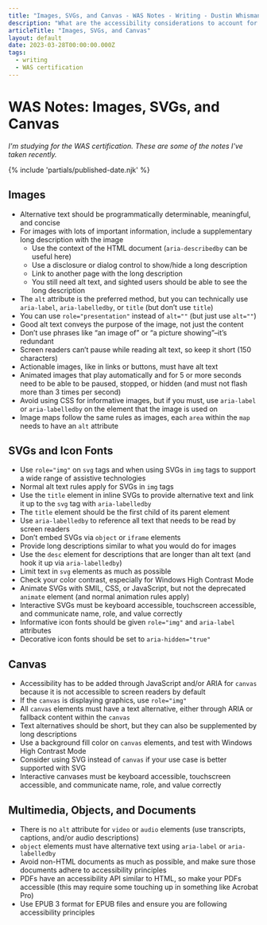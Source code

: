 ```yaml
---
title: "Images, SVGs, and Canvas - WAS Notes - Writing - Dustin Whisman"
description: "What are the accessibility considerations to account for when working with images, SVGs, and canvas?"
articleTitle: "Images, SVGs, and Canvas"
layout: default
date: 2023-03-28T00:00:00.000Z
tags:
  - writing
  - WAS certification
---
```


# WAS Notes: Images, SVGs, and Canvas

_I'm studying for the WAS certification. These are some of the notes I've taken recently._

{% include 'partials/published-date.njk' %}

## Images

- Alternative text should be programmatically determinable, meaningful, and concise
- For images with lots of important information, include a supplementary long description with the image
  - Use the context of the HTML document (`aria-describedby` can be useful here)
  - Use a disclosure or dialog control to show/hide a long description
  - Link to another page with the long description
  - You still need alt text, and sighted users should be able to see the long description
- The `alt` attribute is the preferred method, but you can technically use `aria-label`, `aria-labelledby`, or `title` (but don’t use `title`)
- You can use `role="presentation"` instead of `alt=""` (but just use `alt=""`)
- Good alt text conveys the purpose of the image, not just the content
- Don’t use phrases like “an image of” or “a picture showing”–it’s redundant
- Screen readers can’t pause while reading alt text, so keep it short (150 characters)
- Actionable images, like in links or buttons, must have alt text
- Animated images that play automatically and for 5 or more seconds need to be able to be paused, stopped, or hidden (and must not flash more than 3 times per second)
- Avoid using CSS for informative images, but if you must, use `aria-label` or `aria-labelledby` on the element that the image is used on
- Image maps follow the same rules as images, each `area` within the `map` needs to have an `alt` attribute

## SVGs and Icon Fonts

- Use `role="img"` on `svg` tags and when using SVGs in `img` tags to support a wide range of assistive technologies
- Normal alt text rules apply for SVGs in `img` tags
- Use the `title` element in inline SVGs to provide alternative text and link it up to the `svg` tag with `aria-labelledby`
- The `title` element should be the first child of its parent element
- Use `aria-labelledby` to reference all text that needs to be read by screen readers
- Don’t embed SVGs via `object` or `iframe` elements
- Provide long descriptions similar to what you would do for images
- Use the `desc` element for descriptions that are longer than alt text (and hook it up via `aria-labelledby`)
- Limit text in `svg` elements as much as possible
- Check your color contrast, especially for Windows High Contrast Mode
- Animate SVGs with SMIL, CSS, or JavaScript, but not the deprecated `animate` element (and normal animation rules apply)
- Interactive SVGs must be keyboard accessible, touchscreen accessible, and communicate name, role, and value correctly
- Informative icon fonts should be given `role="img"` and `aria-label` attributes
- Decorative icon fonts should be set to `aria-hidden="true"`

## Canvas

- Accessibility has to be added through JavaScript and/or ARIA for `canvas` because it is not accessible to screen readers by default
- If the `canvas` is displaying graphics, use `role="img"`
- All `canvas` elements must have a text alternative, either through ARIA or fallback content within the `canvas`
- Text alternatives should be short, but they can also be supplemented by long descriptions
- Use a background fill color on `canvas` elements, and test with Windows High Contrast Mode
- Consider using SVG instead of `canvas` if your use case is better supported with SVG
- Interactive canvases must be keyboard accessible, touchscreen accessible, and communicate name, role, and value correctly

## Multimedia, Objects, and Documents

- There is no `alt` attribute for `video` or `audio` elements (use transcripts, captions, and/or audio descriptions)
- `object` elements must have alternative text using `aria-label` or `aria-labelledby`
- Avoid non-HTML documents as much as possible, and make sure those documents adhere to accessibility principles
- PDFs have an accessibility API similar to HTML, so make your PDFs accessible (this may require some touching up in something like Acrobat Pro)
- Use EPUB 3 format for EPUB files and ensure you are following accessibility principles

